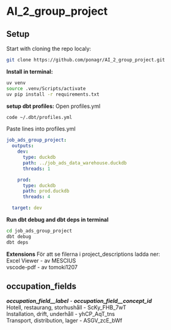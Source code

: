 # AI_2_group_project

## Setup
Start with cloning the repo localy:
```bash
git clone https://github.com/ponagr/AI_2_group_project.git
```

**Install in terminal:**    
```bash
uv venv 
source .venv/Scripts/activate   
uv pip install -r requirements.txt  
```

**setup dbt profiles:**
Open profiles.yml
```bash
code ~/.dbt/profiles.yml
```

Paste lines into profiles.yml
```yml
job_ads_group_project:
  outputs:
    dev:
      type: duckdb
      path: ../job_ads_data_warehouse.duckdb
      threads: 1

    prod:
      type: duckdb
      path: prod.duckdb
      threads: 4

  target: dev
```

**Run dbt debug and dbt deps in terminal**  
```bash
cd job_ads_group_project
dbt debug
dbt deps
```

**Extensions**
För att se filerna i project_descriptions ladda ner:    
Excel Viewer - av MESCIUS   
vscode-pdf - av tomoki1207  

## occupation_fields  
***occupation_field__label***       -    ***occupation_field__concept_id***     
Hotell, restaurang, storhushåll     -    ScKy_FHB_7wT   
Installation, drift, underhåll      -    yhCP_AqT_tns   
Transport, distribution, lager      -    ASGV_zcE_bWf   
